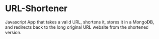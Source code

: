 # URL-Shortener
Javascript App that takes a valid URL, shortens it, stores it in a MongoDB, and redirects back to the long original URL website from the shortened version.

